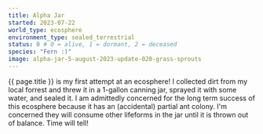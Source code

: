 ```yaml
---
title: Alpha Jar
started: 2023-07-22
world_type: ecosphere
environment_type: sealed_terrestrial
status: 0 # 0 = alive, 1 = dormant, 2 = deceased
species: "Fern :)"
image: alpha-jar-5-august-2023-update-020-grass-sprouts
---
```


{{ page.title }} is my first attempt at an ecosphere!
I collected dirt from my local forrest and threw it in a
1-gallon canning jar, sprayed it with some water, and
sealed it. I am admittedly concerned for the long term
success of this ecosphere because it has an (accidental)
partial ant colony. I'm concerned they will consume other
lifeforms in the jar until it is thrown out of balance.
Time will tell!
